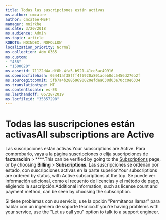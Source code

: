 ```yaml
---
title: Todas las suscripciones están activas
ms.author: cmcatee
author: cmcatee-MSFT
manager: mnirkhe
ms.date: 3/20/2018
ms.audience: Admin
ms.topic: article
ROBOTS: NOINDEX, NOFOLLOW
localization_priority: Normal
ms.collection: Adm_O365
ms.custom:
- "458"
- "1500020"
ms.assetid: 71122d4a-df0b-4fa5-b921-41ce3ac49916
ms.openlocfilehash: 05441af38fff4f6920a801aceb0dc5456d276b2f
ms.sourcegitcommit: 5fb7a4b28859690020efdea630d03e70cc0e6334
ms.translationtype: MT
ms.contentlocale: es-ES
ms.lasthandoff: 06/28/2019
ms.locfileid: "35357298"
---
```

# <a name="all-subscriptions-are-active"></a><span data-ttu-id="79229-102">Todas las suscripciones están activas</span><span class="sxs-lookup"><span data-stu-id="79229-102">All subscriptions are Active</span></span>

<span data-ttu-id="79229-103">Las suscripciones están activas.</span><span class="sxs-lookup"><span data-stu-id="79229-103">Your subscriptions are Active.</span></span> <span data-ttu-id="79229-104">Para comprobarlo, vaya a la [](https://go.microsoft.com/fwlink/p/?linkid=842054) página suscripciones o elija suscripciones de **facturación** \> \*\*\*\*.</span><span class="sxs-lookup"><span data-stu-id="79229-104">This can be verified by going to the [Subscriptions](https://go.microsoft.com/fwlink/p/?linkid=842054) page, or by choosing **Billing** \> **Subscriptions**.</span></span> <span data-ttu-id="79229-105">Las suscripciones se ordenan por estado, con suscripciones activas en la parte superior.</span><span class="sxs-lookup"><span data-stu-id="79229-105">Your subscriptions are ordered by status, with Active subscriptions at the top.</span></span> <span data-ttu-id="79229-106">Se puede ver información adicional, como el recuento de licencias y el método de pago, eligiendo la suscripción.</span><span class="sxs-lookup"><span data-stu-id="79229-106">Additional information, such as license count and payment method, can be seen by choosing the subscription.</span></span>
  
<span data-ttu-id="79229-107">Si tiene problemas con su servicio, use la opción "Permítanos llamar" para hablar con un ingeniero de soporte técnico.</span><span class="sxs-lookup"><span data-stu-id="79229-107">If you're having problems with your service, use the "Let us call you" option to talk to a support engineer.</span></span>
  